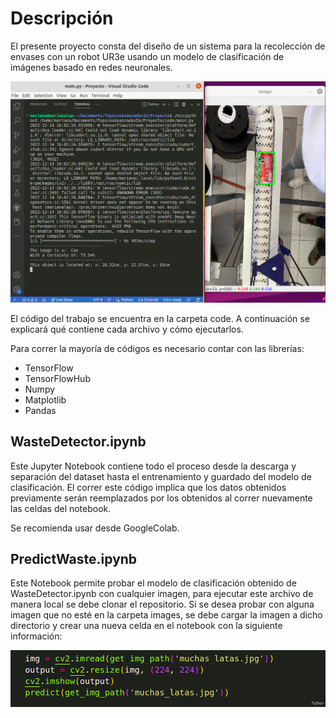 # Descripción
El presente proyecto consta del diseño de un sistema para la recolección de envases con un robot UR3e usando un modelo de clasificación de imágenes basado en redes neuronales.

![Imagen de demostración](assets/results.png)

El código del trabajo se encuentra en la carpeta code. A continuación se explicará qué contiene cada archivo y cómo ejecutarlos.

Para correr la mayoría de códigos es necesario contar con las librerías:
* TensorFlow
* TensorFlowHub
* Numpy
* Matplotlib
* Pandas

## WasteDetector.ipynb
Este Jupyter Notebook contiene todo el proceso desde la descarga y separación del dataset hasta el entrenamiento y guardado del modelo de clasificación. 
El correr este código implica que los datos obtenidos previamente serán reemplazados por los obtenidos al correr nuevamente las celdas del notebook.

Se recomienda usar desde GoogleColab. 

## PredictWaste.ipynb
Este Notebook permite probar el modelo de clasificación obtenido de WasteDetector.ipynb con cualquier imagen, para ejecutar este archivo de manera local se debe clonar el repositorio. Si se desea probar con alguna imagen que no esté en la carpeta images, se debe cargar la imagen a dicho directorio y crear una nueva celda en el notebook con la siguiente información:

![Imagen de demostración](assets/new_prediction.png)
